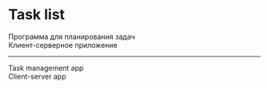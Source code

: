 # Task list
Программа для планирования задач  
Клиент-серверное приложение

---

Task management app  
Client-server app